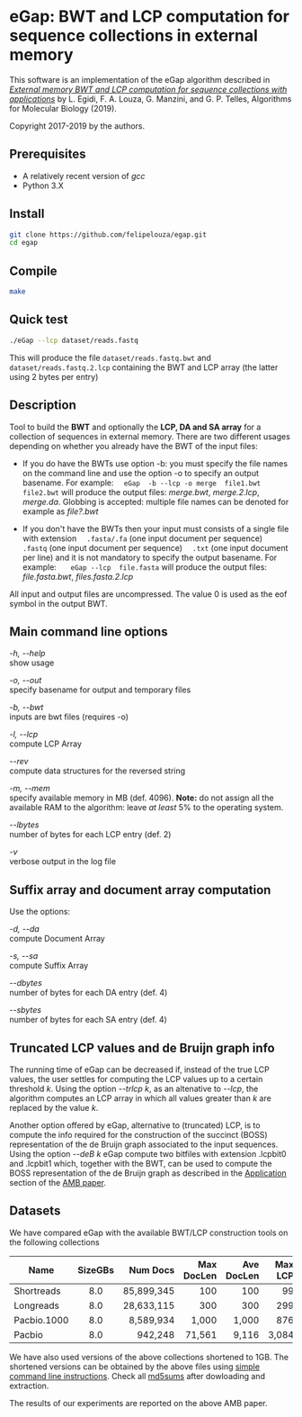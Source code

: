 # eGap: BWT and LCP computation for sequence collections in external memory

This software is an implementation of the eGap algorithm described in 
[*External memory BWT and LCP computation for sequence collections with 
applications*](https://doi.org/10.1186/s13015-019-0140-0) by
L. Egidi, F. A. Louza, G. Manzini, and G. P. Telles, Algorithms for 
Molecular Biology (2019).

Copyright 2017-2019 by the authors. 


## Prerequisites

* A relatively recent version of *gcc*
* Python 3.X


## Install

```sh
git clone https://github.com/felipelouza/egap.git
cd egap
```

## Compile

```sh
make 
```

## Quick test

```sh
./eGap --lcp dataset/reads.fastq
```

This will produce the file `dataset/reads.fastq.bwt` and `dataset/reads.fastq.2.lcp` containing the BWT and LCP array (the latter using 2 bytes per entry)


## Description

Tool to build the **BWT** and optionally the **LCP, DA and SA array** for a collection  of sequences in external memory. There are two different usages depending on whether you already have the BWT of the input files:

* If you do have the BWTs use option -b: you must specify the file names on the command line  and use the option -o to specify an output basename. 
For example:
 `  eGap  -b --lcp -o merge  file1.bwt file2.bwt`
will produce the output files: *merge.bwt*, *merge.2.lcp*, *merge.da*. Globbing is accepted: multiple file names can be denoted for example as *file?.bwt*
 
* If you don't have the BWTs then your input must consists of a single file with extension 
  `  .fasta/.fa`  (one input document per sequence)
  `  .fastq`      (one input document per sequence)
  `  .txt`        (one input document per line)
and it is not mandatory to specify the output basename. For example:
  `   eGap --lcp  file.fasta` 
will produce the output files: *file.fasta.bwt*, *files.fasta.2.lcp*

All input and output files are uncompressed. The value 0 is used as the eof symbol in the output BWT.


## Main command line options

*-h, --help*      
  show usage

*-o, --out*        
  specify basename for output and temporary files

*-b, --bwt*          
  inputs are bwt files (requires -o)

*-l, --lcp*          
  compute LCP Array
 
*--rev*      
  compute data structures for the reversed string  
  
*-m, --mem*     
  specify available memory in MB (def. 4096). **Note:** do not assign all the available RAM to the algorithm: leave *at least* 5% to the operating system.
  
*--lbytes*      
  number of bytes for each LCP entry (def. 2)

*-v*       
  verbose output in the log file


## Suffix array and document array computation 

Use the options: 

*-d, --da*          
  compute Document Array
  
*-s, --sa*          
  compute Suffix Array

*--dbytes*      
  number of bytes for each DA entry (def. 4)

*--sbytes*      
  number of bytes for each SA entry (def. 4)

 

## Truncated LCP values and de Bruijn graph info 

The running time of eGap can be decreased if, instead of the true 
LCP values, the user settles for computing the LCP values up to a certain 
threshold *k*. Using the option *--trlcp k*, as an altenative to *--lcp*, 
the algorithm computes an LCP array in which all values greater than *k* are
replaced by the value *k*.


Another option offered by eGap, alternative to (truncated) LCP, 
is to compute the info required for the construction of the succinct (BOSS)
representation of the de Bruijn graph associated to the input sequences. 
Using the option *--deB k* eGap compute two bitfiles with extension 
.lcpbit0 and .lcpbit1 which, together with the BWT, can be used to compute 
the BOSS representation of the de Bruijn graph as described in the 
[Application](https://almob.biomedcentral.com/articles/10.1186/s13015-019-0140-0#Sec14)
section of the [AMB paper](https://doi.org/10.1186/s13015-019-0140-0). 




## Datasets


We have compared eGap with the available BWT/LCP construction tools on the following collections


Name         |SizeGBs|Num Docs    |Max DocLen|Ave DocLen|Max LCP| Ave LCP | Download Link
-------------|:-----:|-----------:|---------:|---------:|------:|--------:|-----------
Shortreads   | 8.0   | 85,899,345 | 100      | 100      | 99    | 27.90   | [.tar.gz](https://drive.google.com/open?id=199dUcf-NgCV4WaWTs96siJtibd0GsDM2)
Longreads    | 8.0   | 28,633,115 | 300      | 300      | 299   | 90.28   | [.tar.gz](https://drive.google.com/open?id=1uck1L79ERqkX4G26_-3LYYlGkw0r2Qxe)
Pacbio.1000  | 8.0   | 8,589,934  | 1,000    | 1,000    | 876   | 18.05   | [.tar.gz](https://drive.google.com/open?id=1ehqbYJmRedwiR2iLMYEP1TerkvxhhXZV)
Pacbio       | 8.0   | 942,248    | 71,561   | 9,116    | 3,084 | 18.32   | [.tar.gz](https://drive.google.com/open?id=1JER4Ci1DyZtQERqILNbrebWBXQdVQrW4)


We have also used versions of the above collections shortened to 1GB. The shortened versions can be obtained by the above files using [simple command line instructions](https://drive.google.com/open?id=1rjObN6fzXU_LrOLadCgxQ0bXh5mlTwNq). Check all [md5sums](https://drive.google.com/open?id=1CgoVBpElte6iQ6I1XkvYvi56lHqvq1kK) after dowloading and extraction.

The results of our experiments are reported on the above AMB paper.

